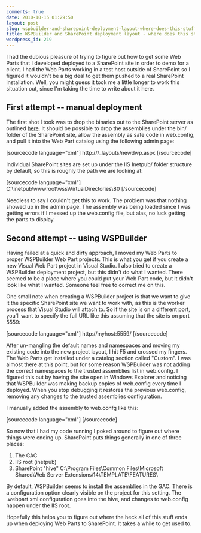 ```yaml
---
comments: true
date: 2010-10-15 01:29:50
layout: post
slug: wspbuilder-and-sharepoint-deployment-layout-where-does-this-stuff-end-up
title: WSPBuilder and SharePoint deployment layout - where does this stuff end up?
wordpress_id: 219
---
```


I had the dubious pleasure of trying to figure out how to get some Web Parts that I developed deployed to a SharePoint site in order to demo for a client. I had the Web Parts working in a test host outside of SharePoint so I figured it wouldn't be a big deal to get them pushed to a real SharePoint installation. Well, you might guess it took me a little longer to work this situation out, since I'm taking the time to write about it here.



## First attempt -- manual deployment



The first shot I took was to drop the binaries out to the SharePoint server as outlined [here](http://technet.microsoft.com/en-us/library/cc261736.aspx). It should be possible to drop the assemblies under the bin/ folder of the SharePoint site, allow the assembly as safe code in web.config, and pull it into the Web Part catalog using the following admin page:

[sourcecode language="xml"]
http://<MyServer>/_layouts/newdwp.aspx 
[/sourcecode]

Individual SharePoint sites are set up under the IIS Inetpub/ folder structure by default, so this is roughly the path we are looking at:

[sourcecode language="xml"]
C:\inetpub\wwwroot\wss\VirtualDirectories\80
[/sourcecode]

Needless to say I couldn't get this to work. The problem was that nothing showed up in the admin page. The assembly was being loaded since I was getting errors if I messed up the web.config file, but alas, no luck getting the parts to display.



## Second attempt -- using WSPBuilder



Having failed at a quick and dirty approach, I moved my Web Parts to proper WSPBuilder Web Part projects. This is what you get if you create a new Visual Web Part project in Visual Studio. I also tried to create a WSPBuilder deployment project, but this didn't do what I wanted. There seemed to be a place where you could put your Web Part code, but it didn't look like what I wanted. Someone feel free to correct me on this.

One small note when creating a WSPBuilder project is that we want to give it the specific SharePoint site we want to work with, as this is the worker process that Visual Studio will attach to. So if the site is on a different port, you'll want to specify the full URL like this assuming that the site is on port 5559:

[sourcecode language="xml"]
http://myhost:5559/
[/sourcecode]

After un-mangling the default names and namespaces and moving my existing code into the new project layout, I hit F5 and crossed my fingers. The Web Parts get installed under a catalog section called "Custom". I was almost there at this point, but for some reason WSPBuilder was not adding the correct namespaces to the trusted assemblies list in web.config. I figured this out by having the site open in Windows Explorer and noticing that WSPBuilder was making backup copies of web.config every time I deployed. When you stop debugging it restores the previous web.config, removing any changes to the trusted assemblies configuration.

I manually added the assembly to web.confg like this:

[sourcecode language="xml"]
      <SafeControl Assembly="EventWebParts, Version=1.0.0.0, Culture=neutral, PublicKeyToken=6e5bb8b2abdf55b5" Namespace="EventWebParts" TypeName="*" Safe="True" SafeAgainstScript="False" />
[/sourcecode]

So now that I had my code running I poked around to figure out where things were ending up. SharePoint puts things generally in one of three places:

1) The GAC
2) IIS root (inetpub)
3) SharePoint "hive" C:\Program Files\Common Files\Microsoft Shared\Web Server Extensions\14\TEMPLATE\FEATURES\

By default, WSPBuilder seems to install the assemblies in the GAC. There is a configuration option clearly visible on the project for this setting. The .webpart xml configuration goes into the hive, and changes to web.config happen under the IIS root.

Hopefully this helps you to figure out where the heck all of this stuff ends up when deploying Web Parts to SharePoint. It takes a while to get used to.

